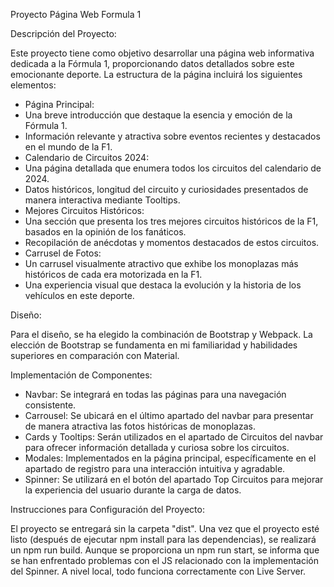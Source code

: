 ﻿Proyecto Página Web Formula 1

Descripción del Proyecto:

Este proyecto tiene como objetivo desarrollar una página web informativa dedicada a la Fórmula 1, proporcionando datos detallados sobre este emocionante deporte. La estructura de la página incluirá los siguientes elementos:

* Página Principal:
* Una breve introducción que destaque la esencia y emoción de la Fórmula 1.
* Información relevante y atractiva sobre eventos recientes y destacados en el mundo de la F1.
* Calendario de Circuitos 2024:
* Una página detallada que enumera todos los circuitos del calendario de 2024.
* Datos históricos, longitud del circuito y curiosidades presentados de manera interactiva mediante Tooltips.
* Mejores Circuitos Históricos:
* Una sección que presenta los tres mejores circuitos históricos de la F1, basados en la opinión de los fanáticos.
* Recopilación de anécdotas y momentos destacados de estos circuitos.
* Carrusel de Fotos:
* Un carrusel visualmente atractivo que exhibe los monoplazas más históricos de cada era motorizada en la F1.
* Una experiencia visual que destaca la evolución y la historia de los vehículos en este deporte.



Diseño:

Para el diseño, se ha elegido la combinación de Bootstrap y Webpack. La elección de Bootstrap se fundamenta en mi familiaridad y habilidades superiores en comparación con Material.

Implementación de Componentes:

* Navbar: Se integrará en todas las páginas para una navegación consistente.
* Carrousel: Se ubicará en el último apartado del navbar para presentar de manera atractiva las fotos históricas de monoplazas.
* Cards y Tooltips: Serán utilizados en el apartado de Circuitos del navbar para ofrecer información detallada y curiosa sobre los circuitos.
* Modales: Implementados en la página principal, específicamente en el apartado de registro para una interacción intuitiva y agradable.
* Spinner: Se utilizará en el botón del apartado Top Circuitos para mejorar la experiencia del usuario durante la carga de datos.

Instrucciones para Configuración del Proyecto:

El proyecto se entregará sin la carpeta "dist". Una vez que el proyecto esté listo (después de ejecutar npm install para las dependencias), se realizará un npm run build. Aunque se proporciona un npm run start, se informa que se han enfrentado problemas con el JS relacionado con la implementación del Spinner. A nivel local, todo funciona correctamente con Live Server.


